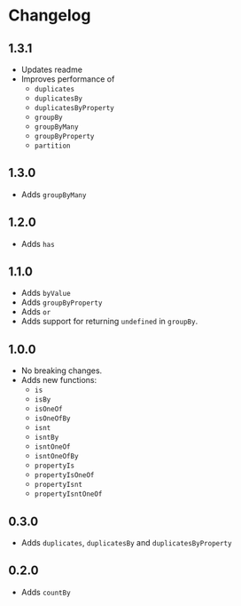 # Changelog

## 1.3.1

- Updates readme
- Improves performance of
  - `duplicates`
  - `duplicatesBy`
  - `duplicatesByProperty`
  - `groupBy`
  - `groupByMany`
  - `groupByProperty`
  - `partition`

## 1.3.0

- Adds `groupByMany`

## 1.2.0

- Adds `has`

## 1.1.0

- Adds `byValue`
- Adds `groupByProperty`
- Adds `or`
- Adds support for returning `undefined` in `groupBy`.

## 1.0.0

- No breaking changes.
- Adds new functions:
  - `is`
  - `isBy`
  - `isOneOf`
  - `isOneOfBy`
  - `isnt`
  - `isntBy`
  - `isntOneOf`
  - `isntOneOfBy`
  - `propertyIs`
  - `propertyIsOneOf`
  - `propertyIsnt`
  - `propertyIsntOneOf`

## 0.3.0

- Adds `duplicates`, `duplicatesBy` and `duplicatesByProperty`

## 0.2.0

- Adds `countBy`
